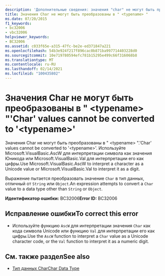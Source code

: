 ```yaml
---
description: 'Дополнительные сведения: значения "char" не могут быть преобразованы в " <typename> "'
title: Значения Char не могут быть преобразованы в " <typename> "
ms.date: 07/20/2015
f1_keywords:
- bc32006
- vbc32006
helpviewer_keywords:
- BC32006
ms.assetid: c033f65e-a315-47fc-be2e-ed371847a221
ms.openlocfilehash: 54b3e924f217f896cac0b871ba997714403228d0
ms.sourcegitcommit: 10e719780594efc781b15295e499c66f316068b8
ms.translationtype: MT
ms.contentlocale: ru-RU
ms.lasthandoff: 02/14/2021
ms.locfileid: "100435802"
---
```

# <a name="char-values-cannot-be-converted-to-typename"></a><span data-ttu-id="e9e74-103">Значения Char не могут быть преобразованы в " \<typename> "</span><span class="sxs-lookup"><span data-stu-id="e9e74-103">'Char' values cannot be converted to '\<typename>'</span></span>

<span data-ttu-id="e9e74-104">Значения Char не могут быть преобразованы в " \<typename> ".</span><span class="sxs-lookup"><span data-stu-id="e9e74-104">'Char' values cannot be converted to '\<typename>'.</span></span> <span data-ttu-id="e9e74-105">Используйте Microsoft.VisualBasic.AscW для интерпретации символа как значения Юникода или Microsoft.VisualBasic.Val для интерпретации его как цифры.</span><span class="sxs-lookup"><span data-stu-id="e9e74-105">Use Microsoft.VisualBasic.AscW to interpret a character as a Unicode value or Microsoft.VisualBasic.Val to interpret it as a digit.</span></span>  
  
 <span data-ttu-id="e9e74-106">Выражение пытается преобразовать значение `Char` в тип данных, отличный от `String` или `Object`.</span><span class="sxs-lookup"><span data-stu-id="e9e74-106">An expression attempts to convert a `Char` value to a data type other than `String` or `Object`.</span></span>  
  
 <span data-ttu-id="e9e74-107">**Идентификатор ошибки:** BC32006</span><span class="sxs-lookup"><span data-stu-id="e9e74-107">**Error ID:** BC32006</span></span>  
  
## <a name="to-correct-this-error"></a><span data-ttu-id="e9e74-108">Исправление ошибки</span><span class="sxs-lookup"><span data-stu-id="e9e74-108">To correct this error</span></span>  
  
- <span data-ttu-id="e9e74-109">Используйте функцию `AscW` для интерпретации значения `Char` как кода символа Unicode или функцию `Val` для интерпретации его как цифры.</span><span class="sxs-lookup"><span data-stu-id="e9e74-109">Use the `AscW` function to interpret a `Char` value as a Unicode character code, or the `Val` function to interpret it as a numeric digit.</span></span>  
  
## <a name="see-also"></a><span data-ttu-id="e9e74-110">См. также раздел</span><span class="sxs-lookup"><span data-stu-id="e9e74-110">See also</span></span>

- [<span data-ttu-id="e9e74-111">Тип данных Char</span><span class="sxs-lookup"><span data-stu-id="e9e74-111">Char Data Type</span></span>](../language-reference/data-types/char-data-type.md)
